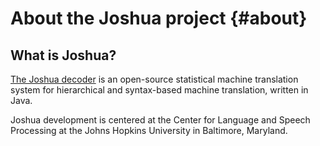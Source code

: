 About the Joshua project				{#about}
========================

What is Joshua?
---------------

[The Joshua decoder](http://joshua-decoder.org/) is an open-source statistical machine translation
system for hierarchical and syntax-based machine translation, written in Java.

Joshua development is centered at the Center for Language and Speech Processing at the Johns Hopkins
University in Baltimore, Maryland.
